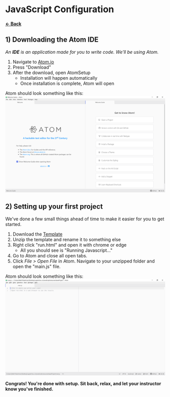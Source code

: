 # __JavaScript Configuration__
#### [&larr; Back](README.md)

## 1) Downloading the Atom IDE
_An __IDE__ is an application made for you to write code. We'll be using Atom._
1. Navigate to [Atom.io](https://atom.io/)
2. Press "Download"
3. After the download, open AtomSetup
    * Installation will happen automatically
    * Once installation is complete, Atom will open

Atom should look something like this:
![Atom IDE](resources/jsconfig-1.PNG)

## 2) Setting up your first project
We've done a few small things ahead of time to make it easier for you to get started.
1. Download the [Template](resources/LWU-CS%20Template.zip)
2. Unzip the template and rename it to something else
3. Right click "run.html" and open it with chrome or edge
    * All you should see is "Running Javascript..."
4. Go to Atom and close all open tabs.
5. Click _File > Open File_ in Atom. Navigate to your unzipped folder and open the "main.js" file.

Atom should look something like this:
![Atom IDE](resources/jsconfig-2.PNG)

__Congrats! You're done with setup. Sit back, relax, and let your instructor know you've finished.__